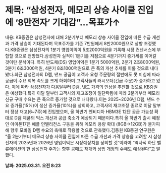 # **제목: “삼성전자, 메모리 상승 사이클 진입에 ‘8만전자’ 기대감”…목표가↑**

  내용: KB증권은 삼성전자에 대해 2분기부터 메모리 상승 사이클 진입에 따른 수급 개선과 가격 상승이 기대된다며 목표주가를 기존 7만원에서 8만2000원으로 상향 조정했다.KB증권은 삼성전자의 1분기 영업이익이 5조2000억원을 기록해 시장 컨센서스에 부합할 것으로 전망했다.삼성전자 실적이 1분기를 저점으로 4분기까지 증가세를 이어갈 것이란 분석이다. 특히 반도체(DS) 영업이익은 1분기 5000억원, 2분기 2조8000억원, 3분기 6조3000억원, 4분기 8조1000억원으로 큰 폭의 개선 추세를 이룰 것으로 내다봤다.최근 삼성전자의 D램, 낸드 공급이 고객사 요청 주문량의 절반에도 못 미침에 따라 공급이 수요 회복 속도를 크게 하회하며 고객사들의 러시오더(긴급 주문)가 증가하고 있다. 이에 따라 삼성전자가 다음달부터 D램, 낸드 가격의 인상을 추진할 것으로 KB증권은 예상했다.특히 이달 말부터 고객사의 재고조정이 일단락됨에 따라 2분기부터 메모리 신규 구매 수요는 큰 폭으로 증가할 것으로 내다봤다.이는 2025~2026년 D램, 낸드 수요 증가율(15%)이 생산 증가율(10%)을 상회하고, 고객사의 재고조정 종료로 이달 말부터 정상 재고(6~7주)에 진입했으며, 올 하반기 엔비디아 HBM3E 12단 공급 가능성 확대로 D램 제품의 믹스 개선과 공급 축소가 예상되기 때문이다.특히 올 하반기 출시 예정인 아이폰17은 애플 인텔리전스 구동을 위해 메모리 용량 확대 (8GB→12GB)가 불가피해 향후 모바일 D램 수요의 촉매로 작용할 것으로 관측했다.김동원 KB증권 연구원은 “올 2분기부터 메모리 상승 사이클 진입에 따른 수급 개선과 가격 상승을 고려할 시 삼성전자의 2025년과 2026년 영업이익은 시장예상치를 상회할 것”이라며 “역사적 하단 밸류에이션의 현 삼성전자 주가는 향후 공매도 재개와 상법 개정의 수혜도 예상된다”고 말했다.

  **날짜: 2025.03.31. 오전 8:23**
